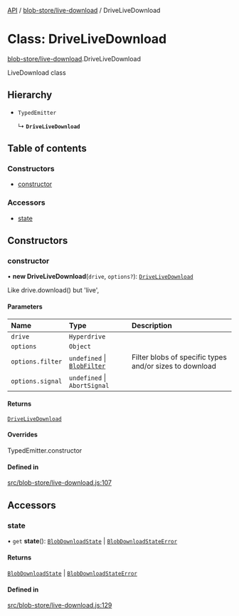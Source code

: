 [API](../README.md) / [blob-store/live-download](../modules/blob_store_live_download.md) / DriveLiveDownload

# Class: DriveLiveDownload

[blob-store/live-download](../modules/blob_store_live_download.md).DriveLiveDownload

LiveDownload class

## Hierarchy

- `TypedEmitter`

  ↳ **`DriveLiveDownload`**

## Table of contents

### Constructors

- [constructor](blob_store_live_download.DriveLiveDownload.md#constructor)

### Accessors

- [state](blob_store_live_download.DriveLiveDownload.md#state)

## Constructors

### constructor

• **new DriveLiveDownload**(`drive`, `options?`): [`DriveLiveDownload`](blob_store_live_download.DriveLiveDownload.md)

Like drive.download() but 'live',

#### Parameters

| Name | Type | Description |
| :------ | :------ | :------ |
| `drive` | `Hyperdrive` |  |
| `options` | `Object` |  |
| `options.filter` | `undefined` \| [`BlobFilter`](../modules/types.md#blobfilter) | Filter blobs of specific types and/or sizes to download |
| `options.signal` | `undefined` \| `AbortSignal` |  |

#### Returns

[`DriveLiveDownload`](blob_store_live_download.DriveLiveDownload.md)

#### Overrides

TypedEmitter.constructor

#### Defined in

[src/blob-store/live-download.js:107](https://github.com/digidem/mapeo-core-next/blob/53dc843a45bb963f7a880f5f7973107d5b1fb99c/src/blob-store/live-download.js#L107)

## Accessors

### state

• `get` **state**(): [`BlobDownloadState`](../interfaces/blob_store_live_download.BlobDownloadState.md) \| [`BlobDownloadStateError`](../modules/blob_store_live_download.md#blobdownloadstateerror)

#### Returns

[`BlobDownloadState`](../interfaces/blob_store_live_download.BlobDownloadState.md) \| [`BlobDownloadStateError`](../modules/blob_store_live_download.md#blobdownloadstateerror)

#### Defined in

[src/blob-store/live-download.js:129](https://github.com/digidem/mapeo-core-next/blob/53dc843a45bb963f7a880f5f7973107d5b1fb99c/src/blob-store/live-download.js#L129)
